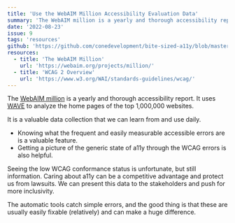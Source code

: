 ```yaml
---
title: 'Use the WebAIM Million Accessibility Evaluation Data'
summary: 'The WebAIM million is a yearly and thorough accessibility report. It uses WAVE to analyze the home pages of the top 1,000,000 websites.'
date: '2022-08-23'
issue: 9
tags: 'resources'
github: 'https://github.com/conedevelopment/bite-sized-a11y/blob/master/src/posts/use-the-webaim-million-accessibility-evaluation-data.md'
resources:
  - title: 'The WebAIM Million'
    url: 'https://webaim.org/projects/million/'
  - title: 'WCAG 2 Overview'
    url: 'https://www.w3.org/WAI/standards-guidelines/wcag/'
---
```


The [WebAIM million](https://webaim.org/projects/million/) is a yearly and thorough accessibility report. It uses [WAVE](https://wave.webaim.org/standalone) to analyze the home pages of the top 1,000,000 websites.

It is a valuable data collection that we can learn from and use daily.

- Knowing what the frequent and easily measurable accessible errors are is a valuable feature.
- Getting a picture of the generic state of a11y through the WCAG errors is also helpful.

Seeing the low WCAG conformance status is unfortunate, but still information. Caring about a11y can be a competitive advantage and protect us from lawsuits. We can present this data to the stakeholders and push for more inclusivity.

The automatic tools catch simple errors, and the good thing is that these are usually easily fixable (relatively) and can make a huge difference.
